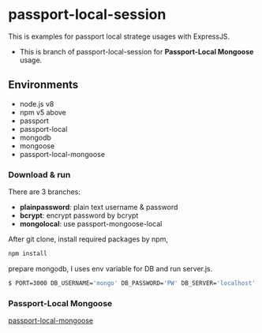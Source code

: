 # passport-local-session

This is examples for passport local stratege usages with ExpressJS.

 - This is branch of passport-local-session for **Passport-Local Mongoose** usage.


## Environments

 - node.js v8
 - npm v5 above
 - passport
 - passport-local
 - mongodb
 - mongoose
 - passport-local-mongoose


### Download & run

There are 3 branches:
 - **plainpassword**: plain text username & password
 - **bcrypt**: encrypt password by bcrypt
 - **mongolocal**: use passport-mongoose-local

After git clone, install required packages by npm,

```sh
npm install
```

prepare mongodb, I uses env variable for DB and run server.js.

```sh
$ PORT=3000 DB_USERNAME='mongo' DB_PASSWORD='PW' DB_SERVER='localhost' DATABASE='student' node server.js
```

### Passport-Local Mongoose

[passport-local-mongoose](https://github.com/saintedlama/passport-local-mongoose) 

